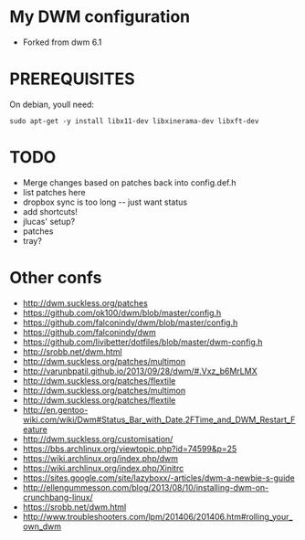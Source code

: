 # My DWM configuration
* Forked from dwm 6.1

# PREREQUISITES
On debian, youll need:

	sudo apt-get -y install libx11-dev libxinerama-dev libxft-dev

# TODO
* Merge changes based on patches back into config.def.h
* list patches here
* dropbox sync is too long -- just want status
* add shortcuts!
* jlucas' setup?
* patches
* tray?

# Other confs
* http://dwm.suckless.org/patches
* https://github.com/ok100/dwm/blob/master/config.h
* https://github.com/falconindy/dwm/blob/master/config.h
* https://github.com/falconindy/dwm
* https://github.com/livibetter/dotfiles/blob/master/dwm-config.h
* http://srobb.net/dwm.html
* http://dwm.suckless.org/patches/multimon
* http://varunbpatil.github.io/2013/09/28/dwm/#.Vxz_b6MrLMX
* http://dwm.suckless.org/patches/flextile
* http://dwm.suckless.org/patches/multimon
* http://dwm.suckless.org/patches/flextile
* http://en.gentoo-wiki.com/wiki/Dwm#Status_Bar_with_Date.2FTime_and_DWM_Restart_Feature
* http://dwm.suckless.org/customisation/
* https://bbs.archlinux.org/viewtopic.php?id=74599&p=25
* https://wiki.archlinux.org/index.php/dwm
* https://wiki.archlinux.org/index.php/Xinitrc
* https://sites.google.com/site/lazyboxx/-articles/dwm-a-newbie-s-guide
* http://ellengummesson.com/blog/2013/08/10/installing-dwm-on-crunchbang-linux/
* https://srobb.net/dwm.html
* http://www.troubleshooters.com/lpm/201406/201406.htm#rolling_your_own_dwm

